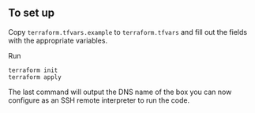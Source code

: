 To set up
---------

Copy `terraform.tfvars.example` to `terraform.tfvars` and fill out the 
fields with the appropriate variables. 

Run

    terraform init
    terraform apply
    
The last command will output the DNS name of the box you can now configure
as an SSH remote interpreter to run the code.

